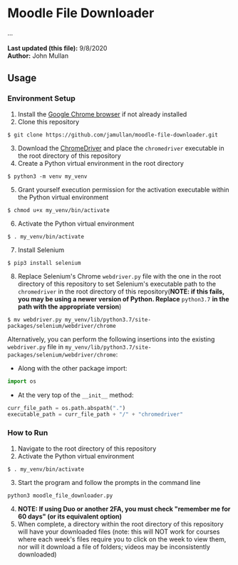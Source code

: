 # Moodle File Downloader
...<br />
<br />
**Last updated (this file):** 9/8/2020<br />
**Author:** John Mullan<br />

## Usage
### Environment Setup
1. Install the [Google Chrome browser](<https://www.google.com/chrome/>) if not already installed
2. Clone this repository
```
$ git clone https://github.com/jamullan/moodle-file-downloader.git
```
3. Download the [ChromeDriver](<https://chromedriver.chromium.org>) and place the `chromedriver` executable in the root directory of this repository
4. Create a Python virtual environment in the root directory
```
$ python3 -m venv my_venv
```
5. Grant yourself execution permission for the activation executable within the Python virtual environment
```
$ chmod u+x my_venv/bin/activate
```
6. Activate the Python virtual environment
```
$ . my_venv/bin/activate
```
7. Install Selenium
```
$ pip3 install selenium
```
8. Replace Selenium's Chrome `webdriver.py` file with the one in the root directory of this repository to set Selenium's executable path to the `chromedriver` in the root directory of this repository(**NOTE: if this fails, you may be using a newer version of Python. Replace** `python3.7` **in the path with the appropriate version**)
```
$ mv webdriver.py my_venv/lib/python3.7/site-packages/selenium/webdriver/chrome
```
Alternatively, you can perform the following insertions into the existing `webdriver.py` file in `my_venv/lib/python3.7/site-packages/selenium/webdriver/chrome`:
* Along with the other package import:
```python
import os
```
* At the very top of the `__init__` method:
```python
curr_file_path = os.path.abspath(".")
executable_path = curr_file_path + "/" + "chromedriver"
```
### How to Run
1. Navigate to the root directory of this repository
2. Activate the Python virtual environment
```
$ . my_venv/bin/activate
```
3. Start the program and follow the prompts in the command line
```
python3 moodle_file_downloader.py
```
4. **NOTE: If using Duo or another 2FA, you must check "remember me for 60 days" (or its equivalent option)**
5. When complete, a directory within the root directory of this repository will have your downloaded files (note: this will NOT work for courses where each week's files require you to click on the week to view them, nor will it download a file of folders; videos may be inconsistently downloaded)
